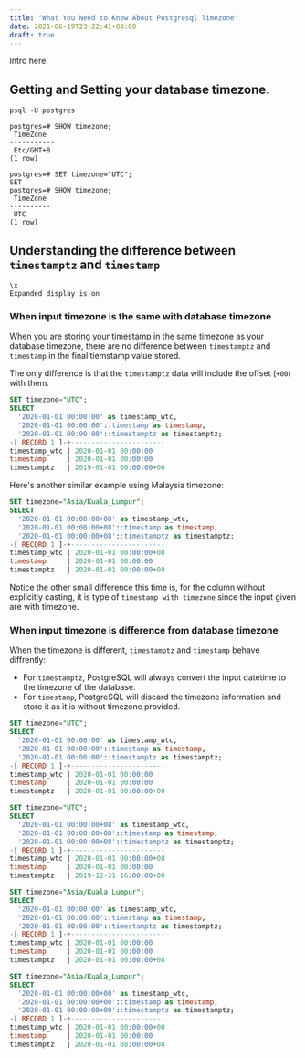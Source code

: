 ```yaml
---
title: "What You Need to Know About Postgresql Timezone"
date: 2021-06-19T23:22:41+08:00
draft: true
---
```


Intro here.

## Getting and Setting your database timezone.

```shell
psql -U postgres
```

```postgres
postgres=# SHOW timezone;
 TimeZone
-----------
 Etc/GMT+8
(1 row)
```

```postgres
postgres=# SET timezone="UTC";
SET
postgres=# SHOW timezone;
 TimeZone
----------
 UTC
(1 row)
```

## Understanding the difference between `timestamptz` and `timestamp`

```
\x
Expanded display is on
```

### When input timezone is the same with database timezone
When you are storing your timestamp in the same timezone as your
database timezone, there are no difference between `timestamptz`
and `timestamp` in the final tiemstamp value stored.

The only difference is that the `timestamptz` data will include
the offset (`+00`) with them.

```sql
SET timezone="UTC";
SELECT
  '2020-01-01 00:00:00' as timestamp_wtc,
  '2020-01-01 00:00:00'::timestamp as timestamp,
  '2020-01-01 00:00:00'::timestamptz as timestamptz;
-[ RECORD 1 ]-+-----------------------
timestamp_wtc | 2020-01-01 00:00:00
timestamp     | 2020-01-01 00:00:00
timestamptz   | 2019-01-01 00:00:00+00
```

Here's another similar example using Malaysia timezone:

```sql
SET timezone="Asia/Kuala_Lumpur";
SELECT
  '2020-01-01 00:00:00+08' as timestamp_wtc,
  '2020-01-01 00:00:00+08'::timestamp as timestamp,
  '2020-01-01 00:00:00+08'::timestamptz as timestamptz;
-[ RECORD 1 ]-+-----------------------
timestamp_wtc | 2020-01-01 00:00:00+08
timestamp     | 2020-01-01 00:00:00
timestamptz   | 2020-01-01 00:00:00+08
```

Notice the other small difference this time is, for the column without
explicitly casting, it is type of `timestamp with timezone` since the input
given are with timezone.


### When input timezone is difference from database timezone

When the timezone is different, `timestamptz` and `timestamp` behave
diffrently:

- For `timestamptz`, PostgreSQL will always convert the input datetime to
  the timezone of the database.
- For `timestamp`, PostgreSQL will discard the timezone information and store
  it as it is without timezone provided.

```sql
SET timezone="UTC";
SELECT
  '2020-01-01 00:00:00' as timestamp_wtc,
  '2020-01-01 00:00:00'::timestamp as timestamp,
  '2020-01-01 00:00:00'::timestamptz as timestamptz;
-[ RECORD 1 ]-+-----------------------
timestamp_wtc | 2020-01-01 00:00:00
timestamp     | 2020-01-01 00:00:00
timestamptz   | 2020-01-01 00:00:00+00
```

```sql
SET timezone="UTC";
SELECT
  '2020-01-01 00:00:00+08' as timestamp_wtc,
  '2020-01-01 00:00:00+08'::timestamp as timestamp,
  '2020-01-01 00:00:00+08'::timestamptz as timestamptz;
-[ RECORD 1 ]-+-----------------------
timestamp_wtc | 2020-01-01 00:00:00+08
timestamp     | 2020-01-01 00:00:00
timestamptz   | 2019-12-31 16:00:00+00
```

```sql
SET timezone="Asia/Kuala_Lumpur";
SELECT
  '2020-01-01 00:00:00' as timestamp_wtc,
  '2020-01-01 00:00:00'::timestamp as timestamp,
  '2020-01-01 00:00:00'::timestamptz as timestamptz;
-[ RECORD 1 ]-+-----------------------
timestamp_wtc | 2020-01-01 00:00:00
timestamp     | 2020-01-01 00:00:00
timestamptz   | 2020-01-01 00:00:00+08
```

```sql
SET timezone="Asia/Kuala_Lumpur";
SELECT
  '2020-01-01 00:00:00+00' as timestamp_wtc,
  '2020-01-01 00:00:00+00'::timestamp as timestamp,
  '2020-01-01 00:00:00+00'::timestamptz as timestamptz;
-[ RECORD 1 ]-+-----------------------
timestamp_wtc | 2020-01-01 00:00:00+00
timestamp     | 2020-01-01 00:00:00
timestamptz   | 2020-01-01 08:00:00+08
```

